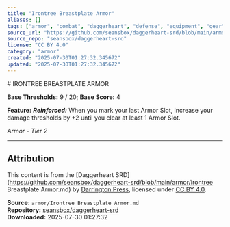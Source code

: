 ```yaml
---
title: "Irontree Breastplate Armor"
aliases: []
tags: ["armor", "combat", "daggerheart", "defense", "equipment", "gear", "reference", "srd", "ttrpg"]
source_url: "https://github.com/seansbox/daggerheart-srd/blob/main/armor/Irontree Breastplate Armor.md"
source_repo: "seansbox/daggerheart-srd"
license: "CC BY 4.0"
category: "armor"
created: "2025-07-30T01:27:32.345672"
updated: "2025-07-30T01:27:32.345672"
---
```


﻿# IRONTREE BREASTPLATE ARMOR

**Base Thresholds:** 9 / 20; **Base Score:** 4

**Feature:** ***Reinforced:*** When you mark your last Armor Slot, increase your damage thresholds by +2 until you clear at least 1 Armor Slot.

*Armor - Tier 2*

---

## Attribution

This content is from the [Daggerheart SRD](https://github.com/seansbox/daggerheart-srd/blob/main/armor/Irontree Breastplate Armor.md) by [Darrington Press](https://darringtonpress.com/), licensed under [CC BY 4.0](https://creativecommons.org/licenses/by/4.0/).

**Source:** `armor/Irontree Breastplate Armor.md`  
**Repository:** [seansbox/daggerheart-srd](https://github.com/seansbox/daggerheart-srd)  
**Downloaded:** 2025-07-30 01:27:32

